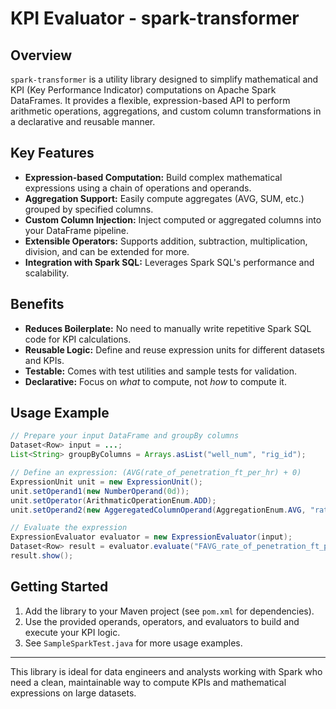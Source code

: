 # KPI Evaluator - spark-transformer

## Overview

`spark-transformer` is a utility library designed to simplify mathematical and KPI (Key Performance Indicator) computations on Apache Spark DataFrames. It provides a flexible, expression-based API to perform arithmetic operations, aggregations, and custom column transformations in a declarative and reusable manner.

## Key Features

- **Expression-based Computation:** Build complex mathematical expressions using a chain of operations and operands.
- **Aggregation Support:** Easily compute aggregates (AVG, SUM, etc.) grouped by specified columns.
- **Custom Column Injection:** Inject computed or aggregated columns into your DataFrame pipeline.
- **Extensible Operators:** Supports addition, subtraction, multiplication, division, and can be extended for more.
- **Integration with Spark SQL:** Leverages Spark SQL's performance and scalability.

## Benefits

- **Reduces Boilerplate:** No need to manually write repetitive Spark SQL code for KPI calculations.
- **Reusable Logic:** Define and reuse expression units for different datasets and KPIs.
- **Testable:** Comes with test utilities and sample tests for validation.
- **Declarative:** Focus on *what* to compute, not *how* to compute it.

## Usage Example

```java
// Prepare your input DataFrame and groupBy columns
Dataset<Row> input = ...;
List<String> groupByColumns = Arrays.asList("well_num", "rig_id");

// Define an expression: (AVG(rate_of_penetration_ft_per_hr) + 0)
ExpressionUnit unit = new ExpressionUnit();
unit.setOperand1(new NumberOperand(0d));
unit.setOperator(ArithmaticOperationEnum.ADD);
unit.setOperand2(new AggeregatedColumnOperand(AggregationEnum.AVG, "rate_of_penetration_ft_per_hr", groupByColumns));

// Evaluate the expression
ExpressionEvaluator evaluator = new ExpressionEvaluator(input);
Dataset<Row> result = evaluator.evaluate("FAVG_rate_of_penetration_ft_per_hr", unit);
result.show();
```

## Getting Started

1. Add the library to your Maven project (see `pom.xml` for dependencies).
2. Use the provided operands, operators, and evaluators to build and execute your KPI logic.
3. See `SampleSparkTest.java` for more usage examples.

---

This library is ideal for data engineers and analysts working with Spark who need a clean, maintainable way to compute KPIs and mathematical expressions on large datasets.
